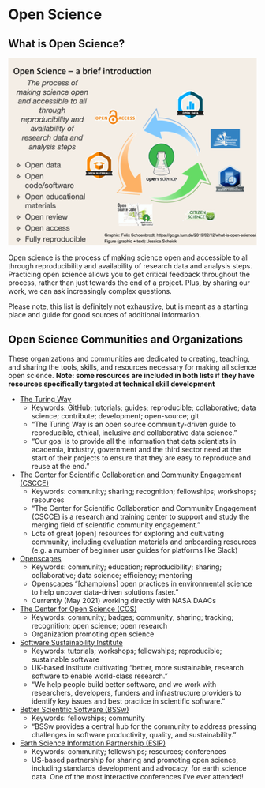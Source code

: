 # Open Science

## What is Open Science?

![open-science-defn](img/open-science-defn.png)

Open science is the process of making science open and accessible to all through reproducibility and availability of research data and analysis steps.
Practicing open science allows you to get critical feedback throughout the process, rather than just towards the end of a project.
Plus, by sharing our work, we can ask increasingly complex questions.

Please note, this list is definitely not exhaustive, but is meant as a starting place and guide for good sources of additional information.

## Open Science Communities and Organizations
These organizations and communities are dedicated to creating, teaching, and sharing the tools, skills, and resources necessary for making all science open science.
**Note: some resources are included in both lists if they have resources specifically targeted at technical skill development**

- [The Turing Way](https://the-turing-way.netlify.app/welcome.html)
  - Keywords: GitHub; tutorials; guides; reproducible; collaborative; data science; contribute; development; open-source; git
  - “The Turing Way is an open source community-driven guide to reproducible, ethical, inclusive and collaborative data science.”
  - “Our goal is to provide all the information that data scientists in academia, industry, government and the third sector need at the start of their projects to ensure that they are easy to reproduce and reuse at the end.”
- [The Center for Scientific Collaboration and Community Engagement (CSCCE)](https://www.cscce.org/)
  - Keywords: community; sharing; recognition; fellowships; workshops; resources
  - “The Center for Scientific Collaboration and Community Engagement (CSCCE) is a research and training center to support and study the merging field of scientific community engagement.”
  - Lots of great \[open\] resources for exploring and cultivating community, including evaluation materials and onboarding resources (e.g. a number of beginner user guides for platforms like Slack)
- [Openscapes](https://www.openscapes.org/)
  - Keywords: community; education; reproducibility; sharing; collaborative; data science; efficiency; mentoring
  - Openscapes “\[champions\] open practices in environmental science to help uncover data-driven solutions faster.”
  - Currently (May 2021) working directly with NASA DAACs
- [The Center for Open Science (COS)](https://www.cos.io/)
  - Keywords: community; badges; community; sharing; tracking; recognition; open science; open research
  - Organization promoting open science
- [Software Sustainability Institute](https://software.ac.uk/)
  - Keywords: tutorials; workshops; fellowships; reproducible; sustainable software
  - UK-based institute cultivating “better, more sustainable, research software to enable world-class research.”
  - “We help people build better software, and we work with researchers, developers, funders and infrastructure providers to identify key issues and best practice in scientific software.”
- [Better Scientific Software (BSSw)](https://bssw.io/)
  - Keywords: fellowships; community
  - “BSSw provides a central hub for the community to address pressing challenges in software productivity, quality, and sustainability.”
- [Earth Science Information Partnership (ESIP)](https://www.esipfed.org/)
  - Keywords: community; fellowships; resources; conferences
  - US-based partnership for sharing and promoting open science, including standards development and advocacy, for earth science data. One of the most interactive conferences I’ve ever attended!
    
